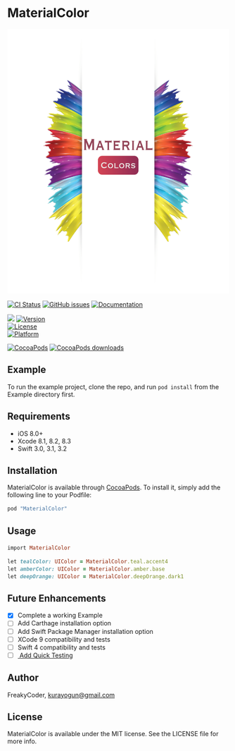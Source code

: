 # MaterialColor
<p align="center">
<img width="600" height="600" src="https://github.com/WrathChaos/MaterialColor/blob/master/Screenshots/MaterialColors.png">
</p>

[![CI Status](http://img.shields.io/travis/wrathchaos/MaterialColor.svg?style=flat)](https://travis-ci.org/wrathchaos/MaterialColor)
[![GitHub issues](https://img.shields.io/github/issues/WrathChaos/MaterialColor.svg?style=flat-square)](https://github.com/WrathChaos/MaterialColor/issues) 
[![Documentation](https://img.shields.io/cocoapods/metrics/doc-percent/UITextField-Navigation.svg?style=flat-square)](http://cocoadocs.org/docsets/UITextField-Navigation)


![](https://img.shields.io/badge/Swift-3.0-blue.svg?style=flat)
[![Version](https://img.shields.io/cocoapods/v/MaterialColor.svg?style=flat)](http://cocoapods.org/pods/MaterialColor)  
[![License](https://img.shields.io/cocoapods/l/MaterialColor.svg?style=flat)](http://cocoapods.org/pods/MaterialColor)  
[![Platform](https://img.shields.io/cocoapods/p/MaterialColor.svg?style=flat)](http://cocoapods.org/pods/MaterialColor) 


[![CocoaPods](https://img.shields.io/badge/CocoaPods-compatible-4BC51D.svg?style=flat-square)](https://cocoapods.org/pods/MaterialColor)
[![CocoaPods downloads](https://img.shields.io/cocoapods/dt/MaterialColor.svg?style=flat-square)](https://cocoapods.org/pods/MaterialColor)  

## Example

To run the example project, clone the repo, and run `pod install` from the Example directory first.

## Requirements
- iOS 8.0+
- Xcode 8.1, 8.2, 8.3
- Swift 3.0, 3.1, 3.2

## Installation

MaterialColor is available through [CocoaPods](http://cocoapods.org). To install
it, simply add the following line to your Podfile:

```ruby
pod "MaterialColor"
```

## Usage
```ruby
import MaterialColor
```

```ruby
let tealColor: UIColor = MaterialColor.teal.accent4
let amberColor: UIColor = MaterialColor.amber.base
let deepOrange: UIColor = MaterialColor.deepOrange.dark1
```

## Future Enhancements

- [x] Complete a working Example
- [ ] Add Carthage installation option
- [ ] Add Swift Package Manager installation option
- [ ] XCode 9 compatibility and tests
- [ ] Swift 4 compatibility and tests
- [ ] [ Add Quick Testing ](https://github.com/Quick/Quick)

## Author

FreakyCoder, kurayogun@gmail.com

## License

MaterialColor is available under the MIT license. See the LICENSE file for more info.
